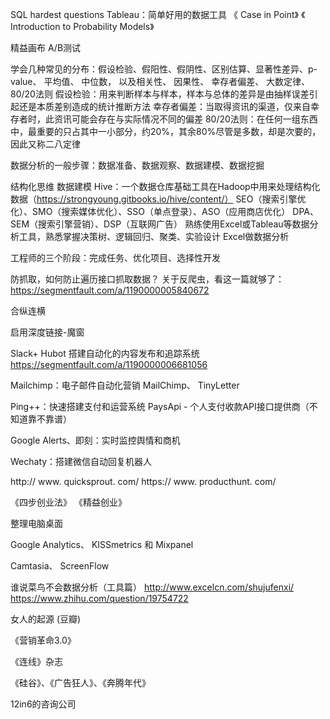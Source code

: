 SQL hardest questions
Tableau：简单好用的数据工具
《 Case in Point》
《 Introduction to Probability Models》

精益画布
A/B测试

学会几种常见的分布：假设检验、假阳性、假阴性、区别估算、显著性差异、p- value、 平均值、 中位数， 以及相关性、 因果性、 幸存者偏差、 大数定律、 80/20法则
假设检验：用来判断样本与样本，样本与总体的差异是由抽样误差引起还是本质差别造成的统计推断方法
幸存者偏差：当取得资讯的渠道，仅来自幸存者时，此资讯可能会存在与实际情况不同的偏差
80/20法则：在任何一组东西中，最重要的只占其中一小部分，约20%，其余80%尽管是多数，却是次要的，因此又称二八定律

数据分析的一般步骤：数据准备、数据观察、数据建模、数据挖掘

结构化思维
数据建模
Hive：一个数据仓库基础工具在Hadoop中用来处理结构化数据（https://strongyoung.gitbooks.io/hive/content/）
SEO（搜索引擎优化）、SMO（搜索媒体优化）、SSO（单点登录）、ASO（应用商店优化）
DPA、SEM（搜索引擎营销）、DSP（互联网广告）
熟练使用Excel或Tableau等数据分析工具，熟悉掌握决策树、逻辑回归、聚类、实验设计
Excel做数据分析

工程师的三个阶段：完成任务、优化项目、选择性开发

防抓取，如何防止遍历接口抓取数据？
关于反爬虫，看这一篇就够了：https://segmentfault.com/a/1190000005840672

合纵连横

启用深度链接-魔窗

Slack+ Hubot 搭建自动化的内容发布和追踪系统
https://segmentfault.com/a/1190000006681056

Mailchimp：电子邮件自动化营销
MailChimp、 TinyLetter

Ping++：快速搭建支付和运营系统
PaysApi - 个人支付收款API接口提供商（不知道靠不靠谱）

Google Alerts、即刻：实时监控舆情和商机

Wechaty：搭建微信自动回复机器人

http:// www. quicksprout. com/
https:// www. producthunt. com/

《四步创业法》
《精益创业》

整理电脑桌面

Google Analytics、 KISSmetrics 和 Mixpanel

Camtasia、 ScreenFlow

谁说菜鸟不会数据分析（工具篇）
http://www.excelcn.com/shujufenxi/
https://www.zhihu.com/question/19754722

女人的起源 (豆瓣)

《营销革命3.0》

《连线》杂志

《硅谷》、《广告狂人》、《奔腾年代》

12in6的咨询公司